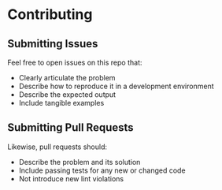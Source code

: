 # Contributing

## Submitting Issues

Feel free to open issues on this repo that:

- Clearly articulate the problem
- Describe how to reproduce it in a development environment
- Describe the expected output
- Include tangible examples

## Submitting Pull Requests

Likewise, pull requests should:

- Describe the problem and its solution
- Include passing tests for any new or changed code
- Not introduce new lint violations
